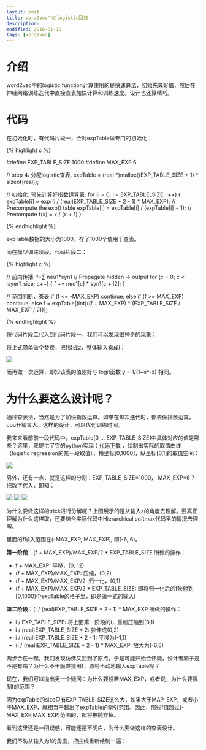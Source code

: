 ```yaml
---
layout: post
title: word2vec中的logistic回归
description: 
modified: 2016-01-10
tags: [word2vec]
---
```


# 介绍

word2vec中的logistic function计算使用的是快速算法，初始先算好值，然后在神经网络训练迭代中直接查表加快计算和训练速度。设计也还算精巧。

# 代码

在初始化时，有代码片段一，会对expTable做专门的初始化：

{% highlight c %}

#define EXP_TABLE_SIZE 1000
#define MAX_EXP 6



// step 4: 分配logistic查表.
expTable = (real *)malloc((EXP_TABLE_SIZE + 1) * sizeof(real));
  
// 初始化: 预先计算好指数运算表. 
for (i = 0; i < EXP_TABLE_SIZE; i++) {
    expTable[i] = exp((i / (real)EXP_TABLE_SIZE * 2 - 1) * MAX_EXP); // Precompute the exp() table
    expTable[i] = expTable[i] / (expTable[i] + 1);                   // Precompute f(x) = x / (x + 1)
  }


{% endhighlight %}

expTable数据的大小为1000，存了1000个值用于查表。

而在模型训练阶段，代码片段二：

{% highlight c %}


// 前向传播: f=∑ neu1*syn1
// Propagate hidden -> output
for (c = 0; c < layer1_size; c++) {
  f += neu1[c] * syn1[c + l2];
}

// 范围判断，查表
if (f <= -MAX_EXP) 
  continue;
else if (f >= MAX_EXP) 
  continue;
else 
  f = expTable[(int)((f + MAX_EXP) * (EXP_TABLE_SIZE / MAX_EXP / 2))];

{% endhighlight %}

将代码片段二代入到代码片段一，我们可以发现很神奇的现象：

将上式简单做个替换，把f替成z，整体输入看成i：

<img src="http://pic.yupoo.com/wangdren23/G80PsTFz/medish.jpg">

而再做一次运算，即知该表的值刚好与 logit函数 y = 1/(1+e^-z) 相同。

# 为什么要这么设计呢？

通过查表法，当然是为了加快指数运算。如果在每次迭代时，都去做指数运算，cpu开销蛮大。这样的设计，可以优化训练时间。

我来来看前前一段代码中，expTable[0 ... EXP_TABLE_SIZE]中具体对应的值是哪些？这里，我提供了它的python实现：[代码下载](https://github.com/d0evi1/word2vec_insight/blob/master/exptable.py) ，绘制出实际的取值曲线（logistic regression的某一段取值），横坐标[0,1000]，纵坐标[0,1]的取值空间：

<img src="http://pic.yupoo.com/wangdren23/G9XDGXPt/medish.jpg">


另外，还有一点，就是这样的分割：EXP_TABLE_SIZE=1000， MAX_EXP=6？ 把数字代入，即知：

<img src="http://www.forkosh.com/mathtex.cgi?e_{raw}=e^{(\frac{2*i}{1000}-1)*6}">

<img src="http://www.forkosh.com/mathtex.cgi?logit=\frac{e_{raw}}{e_{raw}+1}">

<img src="http://www.forkosh.com/mathtex.cgi?i=\frac{(f+6)*(1000)}{6*2}">

为什么要做这样的trick进行分解呢？上图展示的是从输入z的角度去理解。要真正理解为什么这样取，还要结合实际代码中Hierarchical softmax代码里的情况去理解。

里面的f输入范围在(-MAX_EXP, MAX_EXP), 即(-6, 6)。

**第一阶段**：(f + MAX_EXP)/MAX_EXP/2 * EXP_TABLE_SIZE 所做的操作：

- f + MAX_EXP: 平移，(0, 12)
- (f + MAX_EXP)/MAX_EXP: 压缩，(0,2)
- (f + MAX_EXP)/MAX_EXP/2: 归一化，(0,1)
- (f + MAX_EXP)/MAX_EXP/2 * EXP_TABLE_SIZE: 即将归一化后的f映射到[0,1000)个expTable的格子里，即是第一式的输入i

**第二阶段**：(i / (real)EXP_TABLE_SIZE * 2 - 1) * MAX_EXP 所做的操作：

- i / EXP_TABLE_SIZE: 将上面第一阶段的i，重新压缩到(0,1)
- i / (real)EXP_TABLE_SIZE * 2: 拉伸成(0,2)
- i / (real)EXP_TABLE_SIZE * 2 - 1: 平移为(-1,1)
- (i / (real)EXP_TABLE_SIZE * 2 - 1) * MAX_EXP: 放大为(-6,6)

两步合在一起，我们发现仿佛又回到了原点，于是可能开始会怀疑，设计者脑子是不是有病？为什么不干脆直接用f，原封不动地输入expTable呢？




现在，我们可以抛出另一个疑问：为什么要设置MAX_EXP，或者说，为什么要限制f的范围？

因为expTable的size只有EXP_TABLE_SIZE这么大，如果大于MAP_EXP，或者小于MAX_EXP，就相当于超出了expTable的索引范围。因此，那些f值超过(-MAX_EXP,MAX_EXP)范围的，都将被抛弃掉。

看到这里还是一团疑惑，可能还是不明白，为什么要做这样的查表设计。

我们不防从输入为f的角度，把曲线重新绘制一遍：
















